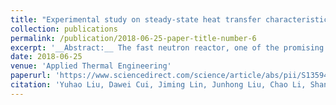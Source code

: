 ```yaml
---
title: "Experimental study on steady-state heat transfer characteristics of the Nozzle-atomized dispersed flow"
collection: publications
permalink: /publication/2018-06-25-paper-title-number-6
excerpt: '__Abstract:__ The fast neutron reactor, one of the promising generation-IV nuclear reactors, particularly requires its coolant to have a strong capacity of transferring heat allied with a weak ability of moderating neutrons, and thus a new scheme of applying the dispersed flow as the coolant is presented in this study.'
date: 2018-06-25
venue: 'Applied Thermal Engineering'
paperurl: 'https://www.sciencedirect.com/science/article/abs/pii/S1359431117374860'
citation: 'Yuhao Liu, Dawei Cui, Jiming Lin, Junhong Liu, Chao Li, Shanfang Huang, Zhenqin Xiong, and Huaqiang Yin. "Experimental study on steady-state heat transfer characteristics of the Nozzle-atomized dispersed flow." Applied Thermal Engineering 140 (2018): 686-695."'
---
```

